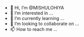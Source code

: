 - 👋 Hi, I’m @MISHULOHIYA
- 👀 I’m interested in ...
- 🌱 I’m currently learning ...
- 💞️ I’m looking to collaborate on ...
- 📫 How to reach me ...

<!---
MISHULOHIYA/MISHULOHIYA is a ✨ special ✨ repository because its `README.md` (this file) appears on your GitHub profile.
You can click the Preview link to take a look at your changes.
--->
